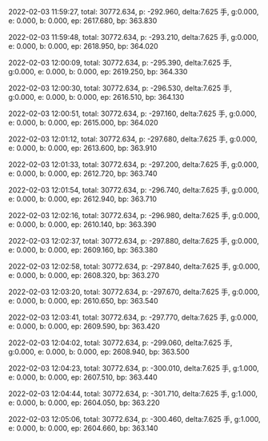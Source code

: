 2022-02-03 11:59:27, total: 30772.634, p: -292.960, delta:7.625 手, g:0.000, e: 0.000, b: 0.000, ep: 2617.680, bp: 363.830

2022-02-03 11:59:48, total: 30772.634, p: -293.210, delta:7.625 手, g:0.000, e: 0.000, b: 0.000, ep: 2618.950, bp: 364.020

2022-02-03 12:00:09, total: 30772.634, p: -295.390, delta:7.625 手, g:0.000, e: 0.000, b: 0.000, ep: 2619.250, bp: 364.330

2022-02-03 12:00:30, total: 30772.634, p: -296.530, delta:7.625 手, g:0.000, e: 0.000, b: 0.000, ep: 2616.510, bp: 364.130

2022-02-03 12:00:51, total: 30772.634, p: -297.160, delta:7.625 手, g:0.000, e: 0.000, b: 0.000, ep: 2615.000, bp: 364.020

2022-02-03 12:01:12, total: 30772.634, p: -297.680, delta:7.625 手, g:0.000, e: 0.000, b: 0.000, ep: 2613.600, bp: 363.910

2022-02-03 12:01:33, total: 30772.634, p: -297.200, delta:7.625 手, g:0.000, e: 0.000, b: 0.000, ep: 2612.720, bp: 363.740

2022-02-03 12:01:54, total: 30772.634, p: -296.740, delta:7.625 手, g:0.000, e: 0.000, b: 0.000, ep: 2612.940, bp: 363.710

2022-02-03 12:02:16, total: 30772.634, p: -296.980, delta:7.625 手, g:0.000, e: 0.000, b: 0.000, ep: 2610.140, bp: 363.390

2022-02-03 12:02:37, total: 30772.634, p: -297.880, delta:7.625 手, g:0.000, e: 0.000, b: 0.000, ep: 2609.160, bp: 363.380

2022-02-03 12:02:58, total: 30772.634, p: -297.840, delta:7.625 手, g:0.000, e: 0.000, b: 0.000, ep: 2608.320, bp: 363.270

2022-02-03 12:03:20, total: 30772.634, p: -297.670, delta:7.625 手, g:0.000, e: 0.000, b: 0.000, ep: 2610.650, bp: 363.540

2022-02-03 12:03:41, total: 30772.634, p: -297.770, delta:7.625 手, g:0.000, e: 0.000, b: 0.000, ep: 2609.590, bp: 363.420

2022-02-03 12:04:02, total: 30772.634, p: -299.060, delta:7.625 手, g:0.000, e: 0.000, b: 0.000, ep: 2608.940, bp: 363.500

2022-02-03 12:04:23, total: 30772.634, p: -300.010, delta:7.625 手, g:1.000, e: 0.000, b: 0.000, ep: 2607.510, bp: 363.440

2022-02-03 12:04:44, total: 30772.634, p: -301.710, delta:7.625 手, g:1.000, e: 0.000, b: 0.000, ep: 2604.050, bp: 363.220

2022-02-03 12:05:06, total: 30772.634, p: -300.460, delta:7.625 手, g:1.000, e: 0.000, b: 0.000, ep: 2604.660, bp: 363.140